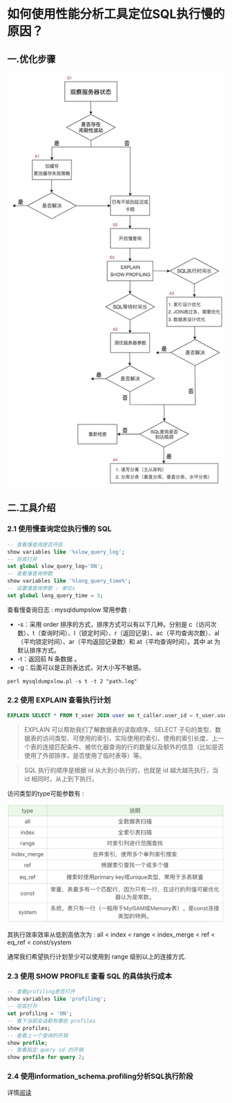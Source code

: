 # 如何使用性能分析工具定位SQL执行慢的原因？

## 一.优化步骤

![img](../../resources/sql/998b1a255fe608856ac043eb9c36d237.png)

## 二.工具介绍

### 2.1 使用慢查询定位执行慢的 SQL
```sql
-- 查看慢查询是否开启
show variables like '%slow_query_log';
-- 将其打开
set global slow_query_log='ON';
-- 查看慢查询参数
show variables like '%long_query_time%';
-- 设置慢查询参数 : 单位s
set global long_query_time = 3;
```
查看慢查询日志 : mysqldumpslow
常用参数 : 
- -s：采用 order 排序的方式，排序方式可以有以下几种。分别是 c（访问次数）、t（查询时间）、l（锁定时间）、r（返回记录）、ac（平均查询次数）、al（平均锁定时间）、ar（平均返回记录数）和 at（平均查询时间）。其中 at 为默认排序方式。
- -t：返回前 N 条数据 。
- -g：后面可以是正则表达式，对大小写不敏感。

```shell
perl mysqldumpslow.pl -s t -t 2 "path.log"
```

### 2.2 使用 EXPLAIN 查看执行计划

```sql
EXPLAIN SELECT * FROM t_user JOIN user on t_caller.user_id = t_user.user_id 
```

> EXPLAIN 可以帮助我们了解数据表的读取顺序、SELECT 子句的类型、数据表的访问类型、可使用的索引、实际使用的索引、使用的索引长度、上一个表的连接匹配条件、被优化器查询的行的数量以及额外的信息（比如是否使用了外部排序，是否使用了临时表等）等。

> SQL 执行的顺序是根据 id 从大到小执行的，也就是 id 越大越先执行，当 id 相同时，从上到下执行。

访问类型的type可能参数有 : 

![img](../../resources/sql/223e8c7b863bd15c83f25e3d93958692.png)

其执行效率效率从低到高依次为 : all < index < range < index_merge < ref < eq_ref < const/system

通常我们希望执行计划至少可以使用到 range 级别以上的连接方式.

### 2.3 使用 SHOW PROFILE 查看 SQL 的具体执行成本

```sql
-- 查看profiling是否打开
show variables like 'profiling';
-- 将其打开
set profiling = 'ON';
-- 看下当前会话都有哪些 profiles
show profiles;
-- 查看上一个查询的开销
show profile;
-- 查看指定 query id 的开销
show profile for query 2;
```

### 2.4 使用information_schema.profiling分析SQL执行阶段
详情[阅读](https://www.cnblogs.com/JiangLe/p/5837038.html)



























